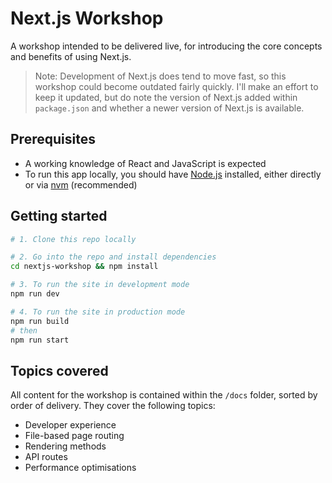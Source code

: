 # Next.js Workshop

A workshop intended to be delivered live, for introducing the core concepts and benefits of using Next.js.

> Note: Development of Next.js does tend to move fast, so this workshop could become outdated fairly quickly. I'll make an effort to keep it updated, but do note the version of Next.js added within `package.json` and whether a newer version of Next.js is available.

## Prerequisites

- A working knowledge of React and JavaScript is expected
- To run this app locally, you should have [Node.js] installed, either directly or via [nvm] (recommended)

## Getting started

```bash
# 1. Clone this repo locally

# 2. Go into the repo and install dependencies
cd nextjs-workshop && npm install

# 3. To run the site in development mode
npm run dev

# 4. To run the site in production mode
npm run build
# then
npm run start
```

## Topics covered

All content for the workshop is contained within the `/docs` folder, sorted by order of delivery. They cover the following topics:

- Developer experience
- File-based page routing
- Rendering methods
- API routes
- Performance optimisations

[Node.js]: https://nodejs.org/en/
[nvm]: https://npm.github.io/installation-setup-docs/installing/using-a-node-version-manager.html
